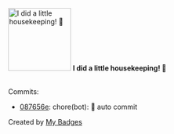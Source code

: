 <img src="https://my-badges.github.io/my-badges/chore-commit.png" alt="I did a little housekeeping! 🧹" title="I did a little housekeeping! 🧹" width="128">
<strong>I did a little housekeeping! 🧹</strong>
<br><br>

Commits:

- <a href="https://github.com/WinJayX/000.Linux/commit/087656ec6e80feda9994e8bfc4346dff0bab1902">087656e</a>: chore(bot): 💩 auto commit


Created by <a href="https://github.com/my-badges/my-badges">My Badges</a>